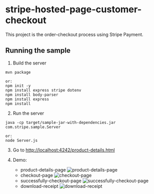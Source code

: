 # stripe-hosted-page-customer-checkout

This project is the order-checkout process using Stripe Payment. 

## Running the sample

1. Build the server

~~~
mvn package

or:
npm init -y
npm install express stripe dotenv
npm install body-parser
npm install express
npm install
~~~

2. Run the server

~~~
java -cp target/sample-jar-with-dependencies.jar com.stripe.sample.Server

or:
node Server.js
~~~

3. Go to [http://localhost:4242/product-details.html](http://localhost:4242/product-details.html)


4. Demo:
   - product-details-page
   ![product-details-page](./pic/page-demo/product-details-page.png)
   - checkout-page
    ![checkout-page](./pic/page-demo/checkout-page.png)
   - successfully-checkout-page
    ![successfully-checkout-page](./pic/page-demo/successfully-checkout-page.png)
   - download-receipt
    ![download-receipt](./pic/page-demo/download-receipt.png)
